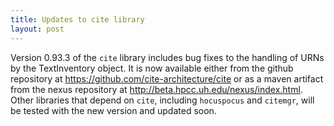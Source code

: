 ```yaml
---
title: Updates to cite library
layout: post
---
```


Version 0.93.3 of the `cite` library includes bug fixes to the handling of URNs by the TextInventory object.  It is now available either from the github repository at <https://github.com/cite-architecture/cite> or as a maven artifact from the nexus repository at <http://beta.hpcc.uh.edu/nexus/index.html>.  Other libraries that depend on `cite`, including `hocuspocus` and `citemgr`, will be tested with the new version and updated soon.
